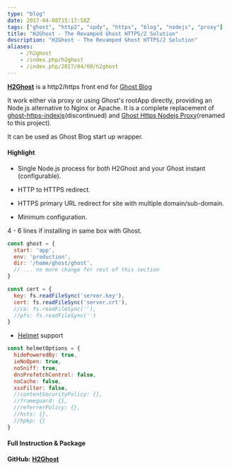 ```yaml
---
type: "blog"
date: 2017-04-08T15:17:58Z
tags: ["ghost", "http2", "spdy", "https", "blog", "nodejs", "proxy"]
title: "H2Ghost - The Revamped Ghost HTTPS/2 Solution"
description: "H2Ghost - The Revamped Ghost HTTPS/2 Solution"
aliases:
    - /h2ghost
    - /index.php/h2ghost
    - /index.php/2017/04/08/h2ghost
---
```


[__H2Ghost__](//github.com/J-Siu/h2ghost) is a http2/https front end for [Ghost Blog](//ghost.org)
<!--more-->

It work either via proxy or using Ghost's rootApp directly, providing an Node.js alternative to Nginx or Apache. It is a complete replacement of [ghost-https-indexjs](//github.com/J-Siu/ghost-https-indexjs)(discontinued) and [Ghost Https Nodejs Proxy](//github.com/J-Siu/ghost-https-nodejs-proxy)(renamed to this project).

It can be used as Ghost Blog start up wrapper.

#### Highlight

- Single Node.js process for both H2Ghost and your Ghost instant (configurable).

- HTTP to HTTPS redirect.

- HTTPS primary URL redirect for site with multiple domain/sub-domain.

- Minimum configuration.

 4 - 6 lines if installing in same box with Ghost.

```js
const ghost = {
  start: 'app',
  env: 'production',
  dir: '/home/ghost/ghost',
  // ... no more change for rest of this section
}

const cert = {
  key: fs.readFileSync('server.key'),
  cert: fs.readFileSync('server.crt'),
  //ca: fs.readFileSync(''),
  //pfs: fs.readFileSync('')
}
```

- [Helmet](https://github.com/helmetjs/helmet) support

```js
const helmetOptions = {
  hidePoweredBy: true,
  ieNoOpen: true,
  noSniff: true,
  dnsPrefetchControl: false,
  noCache: false,
  xssFilter: false,
  //contentSecurityPolicy: {},
  //frameguard: {},
  //referrerPolicy: {},
  //hsts: {},
  //hpkp: {}
}
```

#### Full Instruction & Package

__GitHub:__ [__H2Ghost__](//github.com/J-Siu/h2ghost)
